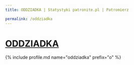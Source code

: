 ```yaml
---
title: ODDZIADKA | Statystyki patronite.pl | Patromierz

permalink: /oddziadka
---
```


# [ODDZIADKA](https://patronite.pl/oddziadka)

{% include profile.md name="oddziadka" prefix="o" %}

